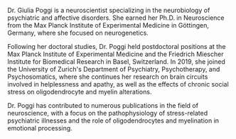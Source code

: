 Dr. Giulia Poggi is a neuroscientist specializing in the neurobiology of psychiatric and affective disorders. She earned her Ph.D. in Neuroscience from the Max Planck Institute of Experimental Medicine in Göttingen, Germany, where she focused on neurogenetics. 

Following her doctoral studies, Dr. Poggi held postdoctoral positions at the Max Planck Institute of Experimental Medicine and the Friedrich Miescher Institute for Biomedical Research in Basel, Switzerland. In 2019, she joined the University of Zurich's Department of Psychiatry, Psychotherapy, and Psychosomatics, where she continues her research on brain circuits involved in helplessness and apathy, as well as the effects of chronic social stress on oligodendrocyte and myelin alterations. 

Dr. Poggi has contributed to numerous publications in the field of neuroscience, with a focus on the pathophysiology of stress-related psychiatric illnesses and the role of oligodendrocytes and myelination in emotional processing.  
